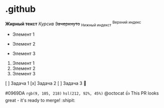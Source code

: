 # .github

**Жирный текст**
_Курсив_
~~Зачеркнуто~~
<sub>Нижный индекст</sub> <sup>Верхний индекс</sup>

- Элемент 1
* Элемент 2
+ Элемент 3

1. Элемент 1
2. Элемент 2
3. Элемент 3

[ ] Задача 1
[x] Задача 2
[ ] Задача 3 :tada:

#0969DA
`rgb(9, 105, 218)`
`hsl(212, 92%, 45%)`
@octocat :+1: This PR looks great - it's ready to merge! :shipit:

